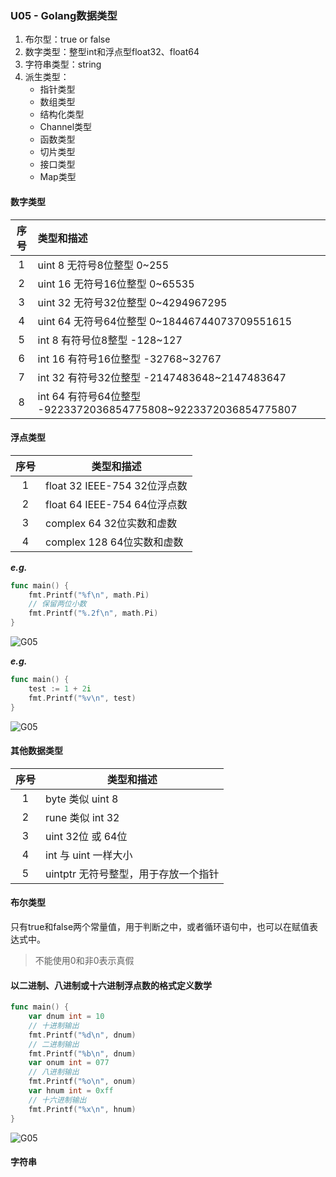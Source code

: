 ### U05 - Golang数据类型

1. 布尔型：true or false
2. 数字类型：整型int和浮点型float32、float64
3. 字符串类型：string
4. 派生类型：
   - 指针类型
   - 数组类型
   - 结构化类型
   - Channel类型
   - 函数类型
   - 切片类型
   - 接口类型
   - Map类型

#### 数字类型

| 序号 | 类型和描述                                                   |
| :--: | :----------------------------------------------------------- |
|  1   | uint 8 无符号8位整型 0~255                                   |
|  2   | uint 16 无符号16位整型 0~65535                               |
|  3   | uint 32 无符号32位整型 0~4294967295                          |
|  4   | uint 64 无符号64位整型 0~18446744073709551615                |
|  5   | int 8 有符号位8整型 -128~127                                 |
|  6   | int 16 有符号16位整型 -32768~32767                           |
|  7   | int 32 有符号32位整型 -2147483648~2147483647                 |
|  8   | int 64 有符号64位整型 -9223372036854775808~9223372036854775807 |

#### 浮点类型

| 序号 | 类型和描述                   |
| :--: | ---------------------------- |
|  1   | float 32 IEEE-754 32位浮点数 |
|  2   | float 64 IEEE-754 64位浮点数 |
|  3   | complex 64 32位实数和虚数    |
|  4   | complex 128 64位实数和虚数   |

***e.g.***

```Go
func main() {
	fmt.Printf("%f\n", math.Pi) 
    // 保留两位小数
	fmt.Printf("%.2f\n", math.Pi)
}
```

![G05](http://pics.liuguoxing.top/Go/image-Go0501.png)

***e.g.***

```Go
func main() {
	test := 1 + 2i
	fmt.Printf("%v\n", test)
}
```

![G05](http://pics.liuguoxing.top/Go/image-Go0502.png)

#### 其他数据类型

| 序号 | 类型和描述                           |
| :--: | ------------------------------------ |
|  1   | byte 类似 uint 8                     |
|  2   | rune 类似 int 32                     |
|  3   | uint 32位 或 64位                    |
|  4   | int 与 uint 一样大小                 |
|  5   | uintptr 无符号整型，用于存放一个指针 |

#### 布尔类型

只有true和false两个常量值，用于判断之中，或者循环语句中，也可以在赋值表达式中。

> 不能使用0和非0表示真假

#### 以二进制、八进制或十六进制浮点数的格式定义数学



```Go
func main() {
	var dnum int = 10
	// 十进制输出
	fmt.Printf("%d\n", dnum)
	// 二进制输出
	fmt.Printf("%b\n", dnum)
	var onum int = 077
	// 八进制输出
	fmt.Printf("%o\n", onum)
	var hnum int = 0xff
	// 十六进制输出
	fmt.Printf("%x\n", hnum)
}
```

![G05](http://pics.liuguoxing.top/Go/image-Go0503.png)

#### 字符串

